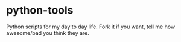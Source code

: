 # python-tools
Python scripts for my day to day life. Fork it if you want, tell me how awesome/bad you think they are.
